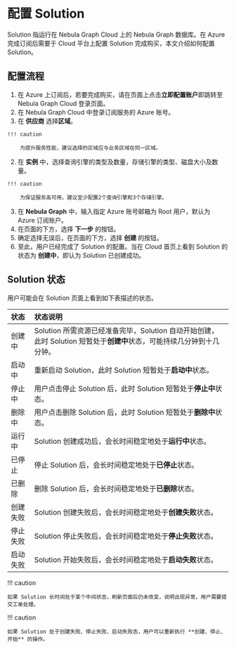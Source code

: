 # 配置 Solution

Solution 指运行在 Nebula Graph Cloud 上的 Nebula Graph 数据库。在 Azure 完成订阅后需要于 Cloud 平台上配置 Solution 完成购买，本文介绍如何配置 Solution。

## 配置流程

1. 在 Azure 上订阅后，若要完成购买，请在页面上点击**立即配置账户**即跳转至 Nebula Graph Cloud 登录页面。
2. 在 Nebula Graph Cloud 中登录订阅服务的 Azure 账号。
  1. 在 **供应商** 选择**区域**。

    !!! caution

        为提升服务性能，建议选择的区域应与业务区域在同一区域。

  2. 在 **实例** 中，选择查询引擎的类型及数量，存储引擎的类型、磁盘大小及数量。

    !!! caution

        为保证服务高可用，建议至少配置2个查询引擎和3个存储引擎。

  3. 在 **Nebula Graph** 中，输入指定 Azure 账号邮箱为 Root 用户，默认为 Azure 订阅账户。
  4. 在页面的下方，选择 **下一步** 的按钮。
  5. 确定选择无误后，在页面的下方，选择 **创建** 的按钮。
3. 至此，用户已经完成了 Solution 的配置。当在 Cloud 首页上看到 Solution 的状态为 **创建中**，即认为 Solution 已创建成功。

## Solution 状态

用户可能会在 Solution 页面上看到如下表描述的状态。

|状态| 状态说明 |
|:---|:---|
| 创建中 | Solution 所需资源已经准备完毕，Solution 自动开始创建，此时 Solution 短暂处于**创建中**状态，可能持续几分钟到十几分钟。|
| 启动中 | 重新启动 Solution，此时 Solution 短暂处于**启动中**状态。 |
| 停止中 | 用户点击停止 Solution 后，此时 Solution 短暂处于**停止中**状态。 |
| 删除中 | 用户点击删除 Solution 后，此时 Solution 短暂处于**删除中**状态。 |
| 运行中 | Solution 创建成功后，会长时间稳定地处于**运行中**状态。 |
| 已停止 | 停止 Solution 后，会长时间稳定地处于**已停止**状态。 |
| 已删除 | 删除 Solution 后，会长时间稳定地处于**已删除**状态。 |
| 创建失败 | Solution 创建失败后，会长时间稳定地处于**创建失败**状态。 |
| 停止失败 | Solution 停止失败后，会长时间稳定地处于**停止失败**状态。 |
| 启动失败 | Solution 开始失败后，会长时间稳定地处于**启动失败**状态。 |


!!! caution

    如果 Solution 长时间处于某个中间状态，刷新页面后仍未改变，说明出现异常，用户需要提交工单处理。

!!! caution

    如果 Solution 处于创建失败、停止失败、启动失败态，用户可以重新执行 **创建、停止、开始** 的操作。 


